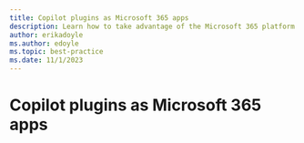 ```yaml
---
title: Copilot plugins as Microsoft 365 apps
description: Learn how to take advantage of the Microsoft 365 platform opportunity and extend the reach of your plugin.
author: erikadoyle
ms.author: edoyle
ms.topic: best-practice
ms.date: 11/1/2023
---
```


# Copilot plugins as Microsoft 365 apps
